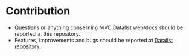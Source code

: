 # Contribution
- Questions or anything conserning MVC.Datalist web/docs should be reported at this repository.
- Features, improvements and bugs should be reported at [Datalist repository](https://github.com/NonFactors/MVC.Datalist5).
